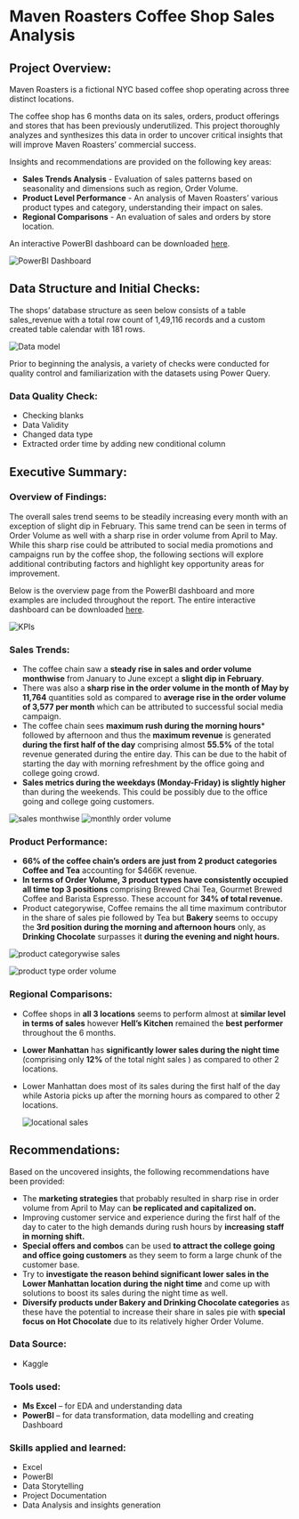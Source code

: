 # Maven Roasters Coffee Shop Sales Analysis

## Project Overview:

Maven Roasters is a fictional  NYC based coffee shop operating across three distinct locations.

The coffee shop has  6 months data on its sales, orders, product offerings and stores  that has been previously underutilized. This project thoroughly analyzes and synthesizes this data in order to uncover critical insights that will improve Maven Roasters’ commercial success.   

Insights and recommendations are provided on the following key areas:

-	**Sales Trends Analysis** - Evaluation of sales patterns based on seasonality and dimensions such as region, Order Volume.
-	**Product Level Performance** - An analysis of Maven Roasters’ various product types and category, understanding their impact on sales.
-	**Regional Comparisons** - An evaluation of sales and orders by store location.
  
An interactive PowerBI dashboard can be downloaded [here](https://github.com/Curious-Creative-Mind/Coffee-Sales-Analysis/blob/ecdddba86d5d483bad1c3737b12c696ee358a11f/Project%205-%20Coffee%20sales.pbix).

![PowerBI Dashboard](https://github.com/Curious-Creative-Mind/Coffee-Sales-Analysis/blob/main/dashboard.PNG?raw=true)

## Data Structure and Initial Checks:

The shops’ database structure as seen below consists of a table sales_revenue with a total row count of 1,49,116 records and a custom created table calendar with 181 rows.

![Data model](https://github.com/Curious-Creative-Mind/Coffee-Sales-Analysis/blob/main/data%20model.PNG?raw=true)

Prior to beginning the analysis, a variety of checks were conducted for quality control and familiarization with the datasets using Power Query.

### Data Quality Check:

-	Checking blanks
-	Data Validity
-	Changed data type
-	Extracted order time by adding new conditional column
  
## Executive Summary:

### Overview of Findings:

The overall sales trend seems to be steadily increasing every month with an exception of slight dip in February. This same trend can be seen in terms of Order Volume as well with a  sharp rise in order volume from  April to May. While this sharp rise could be attributed to social media promotions and campaigns run by the coffee shop, the following sections will explore additional contributing factors and highlight key opportunity areas for improvement.

Below is the overview page from the PowerBI dashboard and more examples are included throughout the report. The entire interactive dashboard can be downloaded [here](https://github.com/Curious-Creative-Mind/Coffee-Sales-Analysis/blob/ecdddba86d5d483bad1c3737b12c696ee358a11f/Project%205-%20Coffee%20sales.pbix).

  ![KPIs](https://github.com/Curious-Creative-Mind/Coffee-Sales-Analysis/blob/main/KPIs.PNG?raw=true)

### Sales Trends:

-	The coffee chain saw a **steady rise in sales and order volume monthwise** from January to June except a **slight dip in February**.
-	There was also a **sharp rise in the order volume in the month of May by 11,764** quantities sold as compared to **average rise in the order volume of 3,577 per month** which can be attributed to successful social media campaign.
-	The coffee chain sees **maximum rush during the morning hours*** followed by afternoon and thus the **maximum revenue** is generated **during the first half of the day** comprising almost **55.5%** of the total revenue generated during the entire day. This can be due to the habit of starting the day with morning refreshment by the office going and college going crowd.
-	**Sales metrics during the weekdays (Monday-Friday) is slightly higher** than during the  weekends. This could be possibly due to the office going and college going customers.

![sales monthwise](https://github.com/Curious-Creative-Mind/Coffee-Sales-Analysis/blob/main/sales%20monthwise.PNG?raw=true)              ![monthly order volume](https://github.com/Curious-Creative-Mind/Coffee-Sales-Analysis/blob/main/monthly%20Order%20volume.PNG?raw=true)

### Product Performance:

-	**66% of the coffee chain’s orders are just from 2 product categories Coffee and Tea** accounting for $466K revenue.
-	**In terms of Order Volume, 3 product types have consistently occupied  all time top 3 positions** comprising Brewed Chai Tea, Gourmet Brewed Coffee and Barista Espresso. These account for **34% of total revenue.**
-	Product categorywise, Coffee remains the all time maximum contributor in the share of sales pie followed by Tea but **Bakery** seems to occupy the **3rd position during the morning and afternoon hours** only, as **Drinking Chocolate** surpasses it **during the evening and night hours.**

![product categorywise sales](https://github.com/Curious-Creative-Mind/Coffee-Sales-Analysis/blob/main/Product%20categorywise%20sales.PNG?raw=true)   

![product type order volume](https://github.com/Curious-Creative-Mind/Coffee-Sales-Analysis/blob/main/product%20type%20order%20volume.PNG?raw=true)

### Regional Comparisons:

-	Coffee shops in **all 3 locations** seems to perform almost at **similar level in terms of sales** however **Hell’s Kitchen** remained the **best performer** throughout the 6 months. 
-	**Lower Manhattan** has **significantly lower sales during the night time** (comprising only **12%** of the total night sales ) as compared to other 2 locations.
-	Lower Manhattan does most of its sales during the first half of the day while Astoria picks up after the morning hours as compared to other 2 locations.

       ![locational sales](https://github.com/Curious-Creative-Mind/Coffee-Sales-Analysis/blob/main/locational%20sales.PNG?raw=true)

## Recommendations:

Based on the uncovered insights, the following recommendations have been provided:

-	The **marketing strategies** that probably resulted in sharp rise in order volume from April to May can **be replicated and capitalized on.**
-	Improving customer service and experience during the first half of the day to cater to the high demands during rush hours by **increasing staff in morning shift.**
-	**Special offers and combos** can be used **to attract the college going and office going customers** as they seem to form a large chunk of the customer base.
-	Try to **investigate the reason behind significant lower sales in the Lower Manhattan location during the night time** and come up with solutions to boost its sales during the night time as well.
-	**Diversify products under Bakery and Drinking Chocolate categories** as these have the potential to increase their share in sales pie with **special focus on Hot Chocolate** due to its relatively higher Order Volume.

### Data Source:

- Kaggle 

### Tools used:

- **Ms Excel** – for EDA and understanding data
- **PowerBI** – for data transformation, data modelling and creating Dashboard

### Skills applied and learned:

- Excel
- PowerBI
- Data Storytelling
- Project Documentation
- Data Analysis and insights generation

